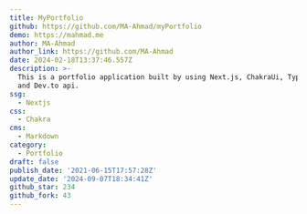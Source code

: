 ```yaml
---
title: MyPortfolio
github: https://github.com/MA-Ahmad/myPortfolio
demo: https://mahmad.me
author: MA-Ahmad
author_link: https://github.com/MA-Ahmad
date: 2024-02-18T13:37:46.557Z
description: >-
  This is a portfolio application built by using Next.js, ChakraUi, Typescript
  and Dev.to api.
ssg:
  - Nextjs
css:
  - Chakra
cms:
  - Markdown
category:
  - Portfolio
draft: false
publish_date: '2021-06-15T17:57:28Z'
update_date: '2024-09-07T18:34:41Z'
github_star: 234
github_fork: 43
---
```

